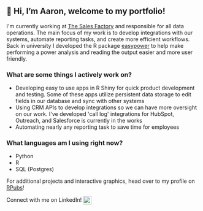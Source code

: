 ## 👋 Hi, I’m Aaron, welcome to my portfolio!

I'm currently working at [The Sales Factory](https://www.thesalesfactory.com/) and responsible for all data operations. The main focus of my work is to develop integrations with our systems, automate reporting tasks, and create more efficient workflows. Back in university I developed the R package [easypower](https://cran.r-project.org/web/packages/easypower/index.html) to help make performing a power analysis and reading the output easier and more user friendly.

### What are some things I actively work on?
- Developing easy to use apps in R Shiny for quick product development and testing. Some of these apps utilize persistent data storage to edit fields in  our database and sync with other systems
- Using CRM APIs to develop integrations so we can have more oversight on our work. I've developed 'call log' integrations for HubSpot, Outreach, and Salesforce is currently in the works
- Automating nearly any reporting task to save time for employees

### What languages am I using right now?
- Python
- R
- SQL (Postgres)

For additional projects and interactive graphics, head over to my profile on [RPubs](https://rpubs.com/McGarveyA)!

Connect with me on LinkedIn!
[<img align="center" alt="aaronmcgarvey | LinkedIn" width="22px" src="https://cdn.jsdelivr.net/npm/simple-icons@v3/icons/linkedin.svg" />][linkedin]

<!---
amcgarvey93/amcgarvey93 is a ✨ special ✨ repository because its `README.md` (this file) appears on your GitHub profile.
You can click the Preview link to take a look at your changes.
--->
[linkedin]: https://linkedin.com/in/aaron-mcgarvey93

